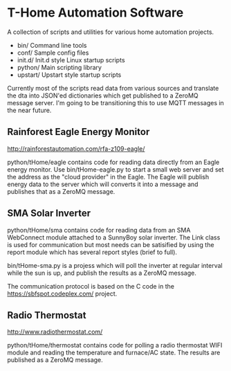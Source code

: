 T-Home Automation Software
==========================

A collection of scripts and utilities for various home automation projects.

- bin/  Command line tools
- conf/ Sample config files
- init.d/   Init.d style Linux startup scripts
- python/  Main scripting library
- upstart/  Upstart style startup scripts

Currently most of the scripts read data from various sources and
translate the dta into JSON'ed dictionaries which get published to a
ZeroMQ message server.  I'm going to be transitioning this to use MQTT
messages in the near future.


Rainforest Eagle Energy Monitor
-------------------------------

http://rainforestautomation.com/rfa-z109-eagle/

python/tHome/eagle contains code for reading data directly from an
Eagle energy monitor.  Use bin/tHome-eagle.py to start a small web
server and set the address as the "cloud provider" in the Eagle.  The
Eagle will publish energy data to the server which will converts it
into a message and publishes that as a ZeroMQ message.


SMA Solar Inverter
------------------

python/tHome/sma contains code for reading data from an SMA WebConnect
module attached to a SunnyBoy solar inverter.  The Link class is used
for communication but most needs can be satisified by using the report
module which has several report styles (brief to full).

bin/tHome-sma.py is a projess which will poll the inverter at regular
interval while the sun is up, and publish the results as a ZeroMQ
message.

The communication protocol is based on the C code in the
https://sbfspot.codeplex.com/ project.


Radio Thermostat
----------------

http://www.radiothermostat.com/

python/tHome/thermostat contains code for polling a radio thermostat
WIFI module and reading the temperature and furnace/AC state.  The
results are published as a ZeroMQ message.

